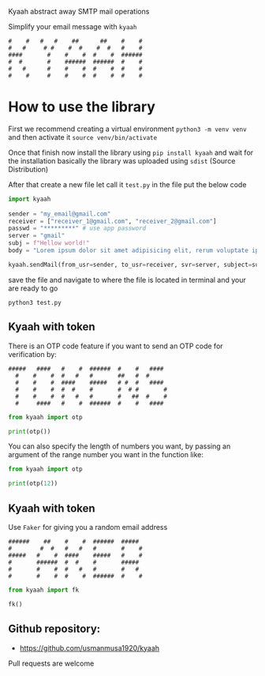 
Kyaah abstract away SMTP mail operations

Simplify your email message with `kyaah`


    #    #   #   #    ##      ##    #    #
    #   #     # #    #  #    #  #   #    #
    ####       #    #    #  #    #  ######
    #  #       #    ######  ######  #    #
    #   #      #    #    #  #    #  #    #
    #    #     #    #    #  #    #  #    #
# How to use the library
First we recommend creating a virtual environment `python3 -m venv venv` and then activate it `source venv/bin/activate`

Once that finish now install the library using `pip install kyaah` and wait for the installation basically the library was uploaded using `sdist` (Source Distribution)

After that create a new file let call it `test.py` in the file put the below code

```python
import kyaah
            
sender = "my_email@gmail.com"
receiver = ["receiver_1@gmail.com", "receiver_2@gmail.com"]
passwd = "*********" # use app password
server = "gmail"
subj = f"Hellow world!"
body = "Lorem ipsum dolor sit amet adipisicing elit, rerum voluptate ipsum volupt."

kyaah.sendMail(from_usr=sender, to_usr=receiver, svr=server, subject=subj, body=body, mail_passwd=passwd)
```

save the file and navigate to where the file is located in terminal and your are ready to go

`python3 test.py`

## Kyaah with token
There is an OTP code feature if you want to send an OTP code for verification by:

    #####   ####   #    #  ######  #    #   ####
      #    #    #  #   #   #       ##   #  #
      #    #    #  ####    #####   # #  #   ####
      #    #    #  #  #    #       #  # #       #
      #    #    #  #   #   #       #   ##  #    #
      #     ####   #    #  ######  #    #   ####

```python
from kyaah import otp

print(otp())
```

You can also specify the length of numbers you want,
by passing an argument of the range number you want in the function like:

```python
from kyaah import otp

print(otp(12))
```

## Kyaah with token
Use `Faker` for giving you a random email address

    ######    ##    #    #  ######  #####
    #        #  #   #   #   #       #    #
    #####   #    #  ####    #####   #    #
    #       ######  #  #    #       #####
    #       #    #  #   #   #       #   #
    #       #    #  #    #  ######  #    #

```python
from kyaah import fk

fk()
```


## Github repository:

- https://github.com/usmanmusa1920/kyaah


Pull requests are welcome
